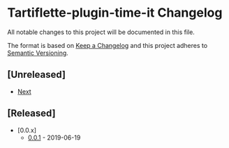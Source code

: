 # Tartiflette-plugin-time-it Changelog

All notable changes to this project will be documented in this file.

The format is based on [Keep a Changelog](http://keepachangelog.com/en/1.0.0/)
and this project adheres to [Semantic Versioning](http://semver.org/spec/v2.0.0.html).

## [Unreleased]

- [Next](./changelogs/next.md)

## [Released]

- [0.0.x]
  - [0.0.1](./changelogs/0.0.1.md) - 2019-06-19
